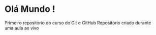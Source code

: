 # Olá Mundo !
 Primeiro repositorio do curso de Git e  GitHub
 Repositório criado durante uma aula ao vivo

